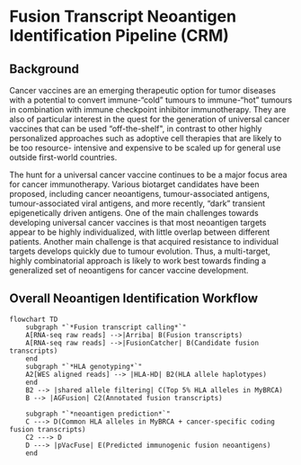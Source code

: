 # Fusion Transcript Neoantigen Identification Pipeline (CRM)

## Background

Cancer vaccines are an emerging therapeutic option for tumor diseases with a potential to convert
immune-“cold” tumours to immune-“hot” tumours in combination with immune checkpoint inhibitor immunotherapy. They are also
of particular interest in the quest for the generation of
universal cancer vaccines that can be used “off-the-shelf", in contrast to other highly
personalized approaches such as adoptive cell therapies that are likely to be too resource-
intensive and expensive to be scaled up for general use outside first-world countries.

The hunt for a universal cancer vaccine continues to be a major focus area for cancer
immunotherapy. Various biotarget candidates have been proposed, including cancer neoantigens, tumour-associated antigens, tumour-associated viral
antigens, and more recently, “dark” transient epigenetically driven antigens. One of the main challenges towards developing universal cancer vaccines is that most
neoantigen targets appear to be highly individualized, with little overlap between different
patients. Another main challenge is that acquired resistance to individual targets develops
quickly due to tumour evolution. Thus, a multi-target, highly combinatorial
approach is likely to work best towards finding a generalized set of neoantigens for cancer vaccine development. 

## Overall Neoantigen Identification Workflow

```mermaid
flowchart TD
    subgraph "`*Fusion transcript calling*`"
    A[RNA-seq raw reads] -->|Arriba| B(Fusion transcripts)
    A[RNA-seq raw reads] -->|FusionCatcher| B(Candidate fusion transcripts)
    end
    subgraph "`*HLA genotyping*`"
    A2[WES aligned reads] --> |HLA-HD| B2(HLA allele haplotypes)
    end
    B2 --> |shared allele filtering| C(Top 5% HLA alleles in MyBRCA)
    B --> |AGFusion| C2(Annotated fusion transcripts)

    subgraph "`*neoantigen prediction*`"
    C ---> D(Common HLA alleles in MyBRCA + cancer-specific coding fusion transcripts)
    C2 ---> D
    D ---> |pVacFuse| E(Predicted immunogenic fusion neoantigens)
    end

```
